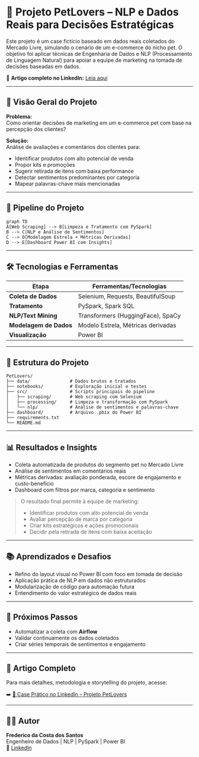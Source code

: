 # 🐾 Projeto PetLovers – NLP e Dados Reais para Decisões Estratégicas

Este projeto é um case fictício baseado em dados reais coletados do Mercado Livre, simulando o cenário de um e-commerce do nicho pet. O objetivo foi aplicar técnicas de Engenharia de Dados e NLP (Processamento de Linguagem Natural) para apoiar a equipe de marketing na tomada de decisões baseadas em dados.

🔗 **Artigo completo no LinkedIn:** [Leia aqui](https://www.linkedin.com/pulse/case-pr%C3%A1tico-projeto-petlovers-dados-reais-nlp-para-frederico-qqmef/?trackingId=ssS3jt0f2iih31xfGgcrfQ%3D%3D)&#x20;

---

## 🚀 Visão Geral do Projeto

**Problema:**\
Como orientar decisões de marketing em um e-commerce pet com base na percepção dos clientes?

**Solução:**\
Análise de avaliações e comentários dos clientes para:

- Identificar produtos com alto potencial de venda
- Propor kits e promoções
- Sugerir retirada de itens com baixa performance
- Detectar sentimentos predominantes por categoria
- Mapear palavras-chave mais mencionadas

---

## 🔄 Pipeline do Projeto

```mermaid
graph TD
A[Web Scraping] --> B[Limpeza e Tratamento com PySpark]
B --> C[NLP e Análise de Sentimentos]
C --> D[Modelagem Estrela + Métricas Derivadas]
D --> E[Dashboard Power BI com Insights]
```

---

## 🛠️ Tecnologias e Ferramentas

| Etapa                  | Ferramentas/Tecnologias            |
| ---------------------- | ---------------------------------- |
| **Coleta de Dados**    | Selenium, Requests, BeautifulSoup  |
| **Tratamento**         | PySpark, Spark SQL                 |
| **NLP/Text Mining**    | Transformers (HuggingFace), SpaCy  |
| **Modelagem de Dados** | Modelo Estrela, Métricas derivadas |
| **Visualização**       | Power BI                           |

---

## 📁 Estrutura do Projeto

```
PetLovers/
├── data/               # Dados brutos e tratados
├── notebooks/          # Exploração inicial e testes
├── src/                # Scripts principais do pipeline
│   ├── scraping/       # Web scraping com Selenium
│   ├── processing/     # Limpeza e transformação com PySpark
│   └── nlp/            # Análise de sentimentos e palavras-chave
├── dashboard/          # Arquivo .pbix do Power BI
├── requirements.txt
└── README.md
```

---

## 📊 Resultados e Insights

- Coleta automatizada de produtos do segmento pet no Mercado Livre
- Análise de sentimentos em comentários reais
- Métricas derivadas: avaliação ponderada, escore de engajamento e custo-benefício
- Dashboard com filtros por marca, categoria e sentimento

> O resultado final permite à equipe de marketing:
>
> - Identificar produtos com alto potencial de venda
> - Avaliar percepção de marca por categoria
> - Criar kits estratégicos e ações promocionais
> - Decidir pela retirada de itens com baixa aceitação

---

## 📚 Aprendizados e Desafios

- Refino do layout visual no Power BI com foco em tomada de decisão
- Aplicação prática de NLP em dados não estruturados
- Modularização de código para automação futura
- Entendimento do valor estratégico de dados reais

---

## 🔮 Próximos Passos

- Automatizar a coleta com **Airflow**
- Validar continuamente os dados coletados
- Criar séries temporais de sentimentos e engajamento

---

## 📘 Artigo Completo

Para mais detalhes, metodologia e storytelling do projeto, acesse:

➡️ [📄 Case Prático no LinkedIn – Projeto PetLovers](https://www.linkedin.com/pulse/case-pr%C3%A1tico-projeto-petlovers-dados-reais-nlp-para-frederico-qqmef/?trackingId=ssS3jt0f2iih31xfGgcrfQ%3D%3D)&#x20;

---

## 👨‍💻 Autor

**Frederico da Costa dos Santos**\
Engenheiro de Dados | NLP | PySpark | Power BI\
🔗 [LinkedIn](https://www.linkedin.com/in/frederico-da-costa-dos-santos/)

